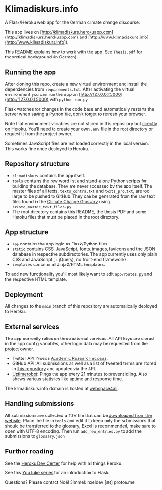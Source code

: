 # Klimadiskurs.info

A Flask/Heroku web app for the German climate change discourse.

This app lives on [http://klimadiskurs.herokuapp.com](http://klimadiskurs.herokuapp.com)
and [http://www.klimadiskurs.info](http://www.klimadiskurs.info]).

This README explains how to work with the app. See `Thesis.pdf` for theoretical background (in German).

## Running the app

After cloning this repo, create a new virtual environment and install the dependencies from `requirements.txt`. After activating the virtual environment you can run the app on [http://127.0.0.1:5000](http://127.0.0.1:5000) with `python run.py`

Flask watches for changes in the code base and automatically restarts the server when saving a Python file, don't forget to refresh your browser.

Note that environment variables are not stored in this repository but [directly on Heroku](https://devcenter.heroku.com/articles/config-vars#managing-config-vars). 
You'll need to create your own `.env` file in the root directory or request it from the project owner.

Sometimes JavaScript files are not loaded correctly in the local version. This works fine once deployed to Heroku.

## Repository structure

- `klimadiskurs` contains the app itself.
- `tools` contains the raw word list and stand-alone Python scripts for building the database. They are never accessed by the app itself.
The master files of all texts, `texts_contra.txt` and `texts_pro.txt`, are too large to be 
pushed to GitHub. They can be generated from the raw text files found in the 
[Climate Change Glossary](https://github.com/ajgoecke/climate_change_glossary) using
`create_master_text_files.py`
- The root directory contains this README, the thesis PDF and some Heroku files that must be placed
in the root directory.

## App structure

- `app` contains the app logic as Flask/Python files.
- `static` contains CSS, JavaScript, fonts, images, favicons and the JSON database in respective subdirectories.
The app currently uses only plain CSS and JavaScript (+ jQuery), no front-end frameworks.
- `templates` contains all Jinja2/HTML templates.

To add new functionality you'll most likely want to edit `app/routes.py` and the respective HTML template.

## Deployment

All changes to the `main` branch of this repository are automatically deployed to Heroku.

## External services

The app currently relies on three external services. All API keys are stored in the app config variables, 
other login data may be requested from the project owner.

- Twitter API: Needs [Academic Research access](https://developer.twitter.com/en/products/twitter-api/academic-research).
- GitHub API: All submissions as well as a list of tweeted terms are stored in [this repository](https://github.com/noelsimmel/klimadiskurs-files/)
and updated via the API.
- [Uptimerobot](https://uptimerobot.com/dashboard#791343305): Pings the app every 21 minutes to prevent idling.
Also shows various statistics like uptime and response time.

The klimadiskurs.info domain is hosted at [webspace4all](https://www.webspace4all.eu/).

## Handling submissions

All submissions are collected a TSV file that can be [downloaded from the website](https://klimadiskurs.herokuapp.com/download/submissions). Place the file in `tools` and edit it to keep only the submissions that should be transferred to the glossary, Excel is recommended, make sure to open with UTF-8 encoding. Then run `add_new_entries.py` to add the submissions to `glossary.json`

## Further reading

See the [Heroku Dev Center](https://devcenter.heroku.com/categories/reference) for help with all things Heroku.

See this [YouTube series](https://www.youtube.com/playlist?list=PL-osiE80TeTs4UjLw5MM6OjgkjFeUxCYH) for an introduction to Flask.

Questions? Please contact No&#235;l Simmel: noeldev [&#230;t] proton.me